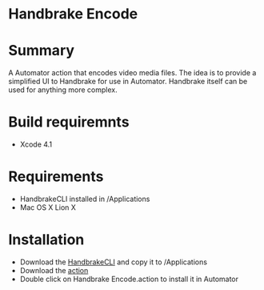 Handbrake Encode
===============

# Summary

A Automator action that encodes video media files.  The idea is to provide a simplified UI to Handbrake for use in Automator.  Handbrake itself can be used for anything more complex.

# Build requiremnts

- Xcode 4.1

# Requirements

- HandbrakeCLI installed in /Applications
- Mac OS X Lion X

# Installation

- Download the [HandbrakeCLI](http://handbrake.fr/downloads2.php) and copy it to /Applications 
- Download the [action](https://github.com/downloads/paulgrav/Handbrake-Automator-Action/Handbrake%20Encode.action)
- Double click on Handbrake Encode.action to install it in Automator
